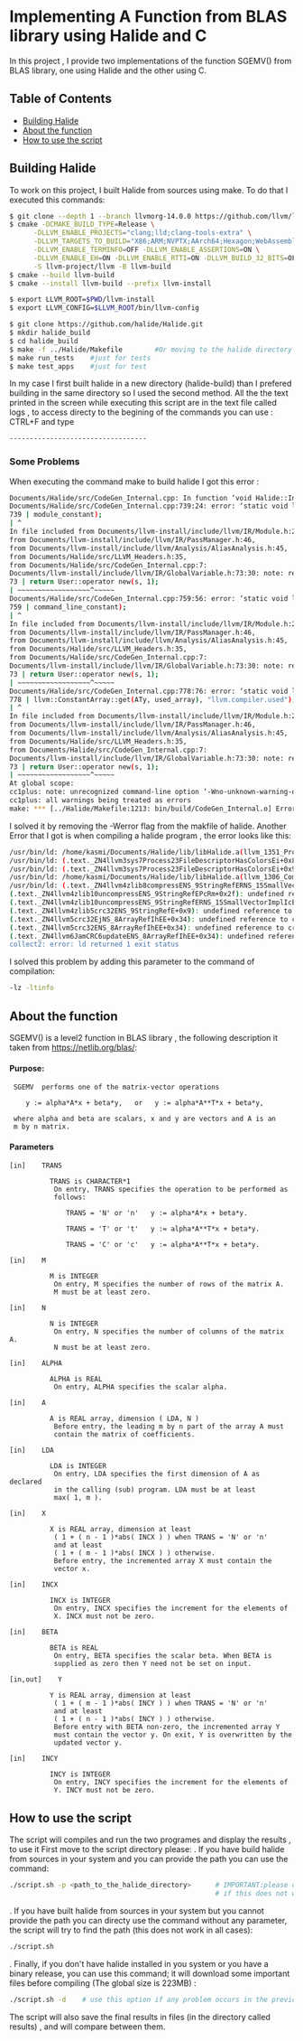 # Implementing A Function from BLAS library using Halide and C

In this project , I provide two implementations of the function SGEMV() from BLAS library, one using Halide and the other using C.

## Table of Contents

- [Building Halide](#Building_Halide)
- [About the function](#About_the_function)
- [How to use the script](#How_to_use_the_script)


## Building Halide

To work on this project, I built Halide from sources using make. To do that I executed this commands:
```bash
$ git clone --depth 1 --branch llvmorg-14.0.0 https://github.com/llvm/llvm-project.git
$ cmake -DCMAKE_BUILD_TYPE=Release \
      -DLLVM_ENABLE_PROJECTS="clang;lld;clang-tools-extra" \
      -DLLVM_TARGETS_TO_BUILD="X86;ARM;NVPTX;AArch64;Hexagon;WebAssembly" \
      -DLLVM_ENABLE_TERMINFO=OFF -DLLVM_ENABLE_ASSERTIONS=ON \
      -DLLVM_ENABLE_EH=ON -DLLVM_ENABLE_RTTI=ON -DLLVM_BUILD_32_BITS=OFF \
      -S llvm-project/llvm -B llvm-build
$ cmake --build llvm-build
$ cmake --install llvm-build --prefix llvm-install

$ export LLVM_ROOT=$PWD/llvm-install
$ export LLVM_CONFIG=$LLVM_ROOT/bin/llvm-config

$ git clone https://github.com/halide/Halide.git
$ mkdir halide_build
$ cd halide_build
$ make -f ../Halide/Makefile        #Or moving to the halide directory and execut $ make
$ make run_tests    #just for tests
$ make test_apps    #just for test
```
In my case I first built halide in a new directory (halide-build) than I prefered building in the same directory so I used the second method. All the the
text printed in the screen while executing this script are in the text file called logs , to access directy to the begining of the commands you can use : CTRL+F and type  
```bash 
----------------------------------
```
### Some Problems
When executing the command make to build halide I got this error : 
```bash
Documents/Halide/src/CodeGen_Internal.cpp: In function ‘void Halide::Internal::embed_bitcode(llvm::Module*, const string&)’:
Documents/Halide/src/CodeGen_Internal.cpp:739:24: error: ‘static void llvm::GlobalVariable::operator delete(void*)’ called on pointer returned from a mismatched allocation function [-Werror=mismatched-new-delete]
739 | module_constant);
| ^
In file included from Documents/llvm-install/include/llvm/IR/Module.h:29,
from Documents/llvm-install/include/llvm/IR/PassManager.h:46,
from Documents/llvm-install/include/llvm/Analysis/AliasAnalysis.h:45,
from Documents/Halide/src/LLVM_Headers.h:35,
from Documents/Halide/src/CodeGen_Internal.cpp:7:
Documents/llvm-install/include/llvm/IR/GlobalVariable.h:73:30: note: returned from ‘static void* llvm::User::operator new(size_t, unsigned int)’
73 | return User::operator new(s, 1);
| ~~~~~~~~~~~~~~~~~~^~~~~~
Documents/Halide/src/CodeGen_Internal.cpp:759:56: error: ‘static void llvm::GlobalVariable::operator delete(void*)’ called on pointer returned from a mismatched allocation function [-Werror=mismatched-new-delete]
759 | command_line_constant);
| ^
In file included from Documents/llvm-install/include/llvm/IR/Module.h:29,
from Documents/llvm-install/include/llvm/IR/PassManager.h:46,
from Documents/llvm-install/include/llvm/Analysis/AliasAnalysis.h:45,
from Documents/Halide/src/LLVM_Headers.h:35,
from Documents/Halide/src/CodeGen_Internal.cpp:7:
Documents/llvm-install/include/llvm/IR/GlobalVariable.h:73:30: note: returned from ‘static void* llvm::User::operator new(size_t, unsigned int)’
73 | return User::operator new(s, 1);
| ~~~~~~~~~~~~~~~~~~^~~~~~
Documents/Halide/src/CodeGen_Internal.cpp:778:76: error: ‘static void llvm::GlobalVariable::operator delete(void*)’ called on pointer returned from a mismatched allocation function [-Werror=mismatched-new-delete]
778 | llvm::ConstantArray::get(ATy, used_array), "llvm.compiler.used");
| ^
In file included from Documents/llvm-install/include/llvm/IR/Module.h:29,
from Documents/llvm-install/include/llvm/IR/PassManager.h:46,
from Documents/llvm-install/include/llvm/Analysis/AliasAnalysis.h:45,
from Documents/Halide/src/LLVM_Headers.h:35,
from Documents/Halide/src/CodeGen_Internal.cpp:7:
Documents/llvm-install/include/llvm/IR/GlobalVariable.h:73:30: note: returned from ‘static void* llvm::User::operator new(size_t, unsigned int)’
73 | return User::operator new(s, 1);
| ~~~~~~~~~~~~~~~~~~^~~~~~
At global scope:
cc1plus: note: unrecognized command-line option ‘-Wno-unknown-warning-option’ may have been intended to silence earlier diagnostics
cc1plus: all warnings being treated as errors
make: *** [../Halide/Makefile:1213: bin/build/CodeGen_Internal.o] Error 1
```
I solved it by removing the -Werror flag from the makfile of halide.
Another Error that I got is when compiling a halide program , the error looks like this:

```bash 
/usr/bin/ld: /home/kasmi/Documents/Halide/lib/libHalide.a(llvm_1351_Process.cpp.o): in function llvm::sys::Process::FileDescriptorHasColors(int)': (.text._ZN4llvm3sys7Process23FileDescriptorHasColorsEi+0x69): undefined reference to set_curterm'
/usr/bin/ld: (.text._ZN4llvm3sys7Process23FileDescriptorHasColorsEi+0x82): undefined reference to setupterm' /usr/bin/ld: (.text._ZN4llvm3sys7Process23FileDescriptorHasColorsEi+0x92): undefined reference to tigetnum'
/usr/bin/ld: (.text._ZN4llvm3sys7Process23FileDescriptorHasColorsEi+0x9f): undefined reference to set_curterm' /usr/bin/ld: (.text._ZN4llvm3sys7Process23FileDescriptorHasColorsEi+0xa7): undefined reference to del_curterm'
/usr/bin/ld: /home/kasmi/Documents/Halide/lib/libHalide.a(llvm_1306_Compression.cpp.o): in function llvm::zlib::compress(llvm::StringRef, llvm::SmallVectorImpl<char>&, int)': (.text._ZN4llvm4zlib8compressENS_9StringRefERNS_15SmallVectorImplIcEEi+0x2f): undefined reference to compressBound'
/usr/bin/ld: (.text._ZN4llvm4zlib8compressENS_9StringRefERNS_15SmallVectorImplIcEEi+0x70): undefined reference to compress2' /usr/bin/ld: /home/kasmi/Documents/Halide/lib/libHalide.a(llvm_1306_Compression.cpp.o): in function llvm::zlib::uncompress(llvm::StringRef, char*, unsigned long&)':
(.text._ZN4llvm4zlib10uncompressENS_9StringRefEPcRm+0x2f): undefined reference to uncompress' /usr/bin/ld: /home/kasmi/Documents/Halide/lib/libHalide.a(llvm_1306_Compression.cpp.o): in function llvm::zlib::uncompress(llvm::StringRef, llvm::SmallVectorImpl&, unsigned long)':
(.text._ZN4llvm4zlib10uncompressENS_9StringRefERNS_15SmallVectorImplIcEEm+0x66): undefined reference to uncompress' /usr/bin/ld: /home/kasmi/Documents/Halide/lib/libHalide.a(llvm_1306_Compression.cpp.o): in function llvm::zlib::crc32(llvm::StringRef)':
(.text._ZN4llvm4zlib5crc32ENS_9StringRefE+0x9): undefined reference to crc32' /usr/bin/ld: /home/kasmi/Documents/Halide/lib/libHalide.a(llvm_1310_CRC.cpp.o): in function llvm::crc32(unsigned int, llvm::ArrayRef)':
(.text._ZN4llvm5crc32EjNS_8ArrayRefIhEE+0x34): undefined reference to crc32' /usr/bin/ld: /home/kasmi/Documents/Halide/lib/libHalide.a(llvm_1310_CRC.cpp.o): in function llvm::crc32(llvm::ArrayRef)':
(.text._ZN4llvm5crc32ENS_8ArrayRefIhEE+0x34): undefined reference to crc32' /usr/bin/ld: /home/kasmi/Documents/Halide/lib/libHalide.a(llvm_1310_CRC.cpp.o): in function llvm::JamCRC::update(llvm::ArrayRef)':
(.text._ZN4llvm6JamCRC6updateENS_8ArrayRefIhEE+0x34): undefined reference to `crc32'
collect2: error: ld returned 1 exit status
```
I solved this problem by adding this parameter to the command of compilation: 
```bash
-lz -ltinfo
```

## About the function

SGEMV() is a level2 function in BLAS library , the following description it taken from https://netlib.org/blas/:  
#### Purpose:

     SGEMV  performs one of the matrix-vector operations

        y := alpha*A*x + beta*y,   or   y := alpha*A**T*x + beta*y,

     where alpha and beta are scalars, x and y are vectors and A is an
     m by n matrix.

#### Parameters
    [in]	TRANS	

              TRANS is CHARACTER*1
               On entry, TRANS specifies the operation to be performed as
               follows:

                  TRANS = 'N' or 'n'   y := alpha*A*x + beta*y.

                  TRANS = 'T' or 't'   y := alpha*A**T*x + beta*y.

                  TRANS = 'C' or 'c'   y := alpha*A**T*x + beta*y.

    [in]	M	

              M is INTEGER
               On entry, M specifies the number of rows of the matrix A.
               M must be at least zero.

    [in]	N	

              N is INTEGER
               On entry, N specifies the number of columns of the matrix A.
               N must be at least zero.

    [in]	ALPHA	

              ALPHA is REAL
               On entry, ALPHA specifies the scalar alpha.

    [in]	A	

              A is REAL array, dimension ( LDA, N )
               Before entry, the leading m by n part of the array A must
               contain the matrix of coefficients.

    [in]	LDA	

              LDA is INTEGER
               On entry, LDA specifies the first dimension of A as declared
               in the calling (sub) program. LDA must be at least
               max( 1, m ).

    [in]	X	

              X is REAL array, dimension at least
               ( 1 + ( n - 1 )*abs( INCX ) ) when TRANS = 'N' or 'n'
               and at least
               ( 1 + ( m - 1 )*abs( INCX ) ) otherwise.
               Before entry, the incremented array X must contain the
               vector x.

    [in]	INCX	

              INCX is INTEGER
               On entry, INCX specifies the increment for the elements of
               X. INCX must not be zero.

    [in]	BETA	

              BETA is REAL
               On entry, BETA specifies the scalar beta. When BETA is
               supplied as zero then Y need not be set on input.

    [in,out]	Y	

              Y is REAL array, dimension at least
               ( 1 + ( m - 1 )*abs( INCY ) ) when TRANS = 'N' or 'n'
               and at least
               ( 1 + ( n - 1 )*abs( INCY ) ) otherwise.
               Before entry with BETA non-zero, the incremented array Y
               must contain the vector y. On exit, Y is overwritten by the
               updated vector y.

    [in]	INCY	

              INCY is INTEGER
               On entry, INCY specifies the increment for the elements of
               Y. INCY must not be zero.


## How to use the script

The script will compiles and run the two programes and display the results , to use it First move to the script directory please:
 . If you have build halide from sources in your system and you can provide the path you can use the command:
 ```bash
 ./script.sh -p <path_to_the_halide_directory>      # IMPORTANT:please do not include '\' at the end of the path 
                                                    # if this does not work try -pb instead of -p
 ```
. If you have built halide from sources in your system but you cannot provide the path you can directy use the command without any parameter, the script will try to find the path (this does not work in all cases):
 ```bash
 ./script.sh 
 ```
 
. Finally, if you don't have halide installed in you system or you have a binary release, you can use this command; it will download some important files before compiling (The global size is 223MB) :
 ```bash
 ./script.sh -d    # use this option if any problem occurs in the previous ones
 ```
 
  The script will also save the final results in files (in the directory called results) , and will compare between them.
 
 


